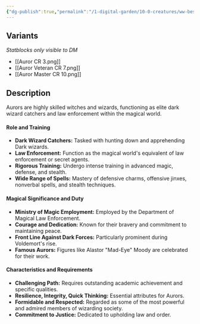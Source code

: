 ```yaml
---
{"dg-publish":true,"permalink":"/1-digital-garden/10-0-creatures/ww-bestiary/auror/","tags":["#creature","#magical-being"]}
---
```


## Variants
*Statblocks only visible to DM*
- [[Auror CR 3.png]]
- [[Auror Veteran CR 7.png]]
- [[Auror Master CR 10.png]]

## Description

Aurors are highly skilled witches and wizards, functioning as elite dark wizard catchers and law enforcement within the magical world.

#### Role and Training

* **Dark Wizard Catchers:** Tasked with hunting down and apprehending Dark wizards.
* **Law Enforcement:** Function as the magical world's equivalent of law enforcement or secret agents.
* **Rigorous Training:** Undergo intense training in advanced magic, defense, and stealth.
* **Wide Range of Spells:** Mastery of defensive charms, offensive jinxes, nonverbal spells, and stealth techniques.

#### Magical Significance and Duty

* **Ministry of Magic Employment:** Employed by the Department of Magical Law Enforcement.
* **Courage and Dedication:** Known for their bravery and commitment to maintaining peace.
* **Front Line Against Dark Forces:** Particularly prominent during Voldemort's rise.
* **Famous Aurors:** Figures like Alastor "Mad-Eye" Moody are celebrated for their work.

#### Characteristics and Requirements

* **Challenging Path:** Requires outstanding academic achievement and specific qualities.
* **Resilience, Integrity, Quick Thinking:** Essential attributes for Aurors.
* **Formidable and Respected:** Regarded as some of the most powerful and admired members of wizarding society.
* **Commitment to Justice:** Dedicated to upholding law and order.